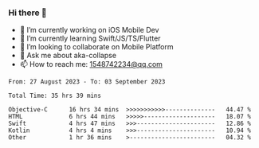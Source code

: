 ### Hi there 👋

<!--
**AkaShark/AkaShark** is a ✨ _special_ ✨ repository because its `README.md` (this file) appears on your GitHub profile.

Here are some ideas to get you started:
-->

- 🔭 I’m currently working on iOS Mobile Dev
- 🌱 I’m currently learning Swift/JS/TS/Flutter
- 👯 I’m looking to collaborate on Mobile Platform 
- 💬 Ask me about aka-collapse
- 📫 How to reach me: 1548742234@qq.com


<!--START_SECTION:waka-->

```all_time
From: 27 August 2023 - To: 03 September 2023

Total Time: 35 hrs 39 mins

Objective-C      16 hrs 34 mins  >>>>>>>>>>>--------------   44.47 %
HTML             6 hrs 44 mins   >>>>>--------------------   18.07 %
Swift            4 hrs 47 mins   >>>----------------------   12.86 %
Kotlin           4 hrs 4 mins    >>>----------------------   10.94 %
Other            1 hr 36 mins    >------------------------   04.32 %
```

<!--END_SECTION:waka-->

<!-- 
[![Anurag's github stats](https://github-readme-stats.vercel.app/api?username=AkaShark&show_icons=true&theme=radical)](https://github.com/anuraghazra/github-readme-stats)

[![Top Langs](https://github-readme-stats.vercel.app/api/top-langs/?username=AkaShark&layout=compact)](https://github.com/anuraghazra/github-readme-stats)
-->
